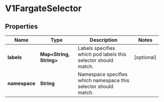 # V1FargateSelector

## Properties
Name | Type | Description | Notes
------------ | ------------- | ------------- | -------------
**labels** | **Map&lt;String, String&gt;** | Labels specifies which pod labels this selector should match. |  [optional]
**namespace** | **String** | Namespace specifies which namespace this selector should match. | 
